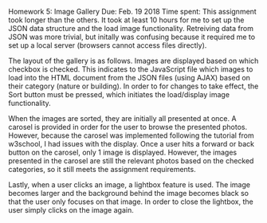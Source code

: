 Homework 5: Image Gallery
Due: Feb. 19 2018
Time spent: This assignment took longer than the others. It took at least 10 hours for me to set up the JSON data structure and the load image functionality. Retreiving data from JSON was more trivial, but initally was confusing because it required me to set up a local server (browsers cannot access files directly).

The layout of the gallery is as follows. Images are displayed based on which checkbox is checked. This indicates to the JavaScript file which images to load into the HTML document from the JSON files (using AJAX) based on their category (nature or building). In order to for changes to take effect, the Sort button must be pressed, which initiates the load/display image functionality.

When the images are sorted, they are initially all presented at once. A carosel is provided in order for the user to browse the presented photos. However, because the carosel was implemented following the tutorial from w3school, I had issues with the display. Once a user hits a forward or back button on the carosel, only 1 image is displayed. However, the images presented in the carosel are still the relevant photos based on the checked categories, so it still meets the assignment requirements.

Lastly, when a user clicks an image, a lightbox feature is used. The image becomes larger and the background behind the image becomes black so that the user only focuses on that image. In order to close the lightbox, the user simply clicks on the image again.